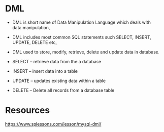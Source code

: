 
# DML
- DML is short name of Data Manipulation Language which deals with data manipulation,
 - DML includes most common SQL statements such SELECT, INSERT, UPDATE, DELETE etc, 
 - DML used to store, modify, retrieve, delete and update data in database.

- SELECT – retrieve data from the a database
- INSERT – insert data into a table
- UPDATE – updates existing data within a table
- DELETE – Delete all records from a database table

# Resources
https://www.splessons.com/lesson/mysql-dml/